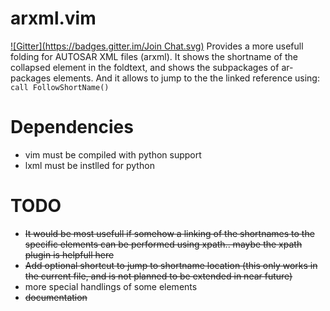 arxml.vim
=========
[![Gitter](https://badges.gitter.im/Join Chat.svg)](https://gitter.im/m42e/arxml.vim?utm_source=badge&utm_medium=badge&utm_campaign=pr-badge&utm_content=badge)
Provides a more usefull folding for AUTOSAR XML files (arxml).
It shows the shortname of the collapsed element in the foldtext, and shows the subpackages of ar-packages elements.
And it allows to jump to the the linked reference using: ```call FollowShortName()```

Dependencies
========
- vim must be compiled with python support
- lxml must be instlled for python

TODO
========
- ~~It would be most usefull if somehow a linking of the shortnames to the specific elements can be performed using xpath.. maybe the xpath plugin is helpfull here~~
- ~~Add optional shortcut to jump to shortname location (this only works in the current file, and is not planned to be extended in near future)~~
- more special handlings of some elements
- ~~documentation~~
